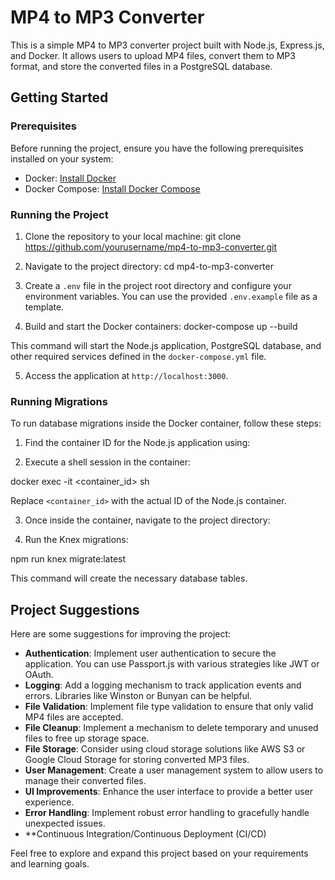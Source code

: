 # MP4 to MP3 Converter

This is a simple MP4 to MP3 converter project built with Node.js, Express.js, and Docker. It allows users to upload MP4 files, convert them to MP3 format, and store the converted files in a PostgreSQL database.

## Getting Started

### Prerequisites

Before running the project, ensure you have the following prerequisites installed on your system:

- Docker: [Install Docker](https://docs.docker.com/get-docker/)
- Docker Compose: [Install Docker Compose](https://docs.docker.com/compose/install/)

### Running the Project

1. Clone the repository to your local machine:
   git clone https://github.com/yourusername/mp4-to-mp3-converter.git

2. Navigate to the project directory:
   cd mp4-to-mp3-converter

3. Create a `.env` file in the project root directory and configure your environment variables. You can use the provided `.env.example` file as a template.

4. Build and start the Docker containers:
   docker-compose up --build

This command will start the Node.js application, PostgreSQL database, and other required services defined in the `docker-compose.yml` file.

5. Access the application at `http://localhost:3000`.

### Running Migrations

To run database migrations inside the Docker container, follow these steps:

1. Find the container ID for the Node.js application using:

2. Execute a shell session in the container:

docker exec -it <container_id> sh

Replace `<container_id>` with the actual ID of the Node.js container.

3. Once inside the container, navigate to the project directory:

4. Run the Knex migrations:

npm run knex migrate:latest

This command will create the necessary database tables.

## Project Suggestions

Here are some suggestions for improving the project:

- **Authentication**: Implement user authentication to secure the application. You can use Passport.js with various strategies like JWT or OAuth.
- **Logging**: Add a logging mechanism to track application events and errors. Libraries like Winston or Bunyan can be helpful.
- **File Validation**: Implement file type validation to ensure that only valid MP4 files are accepted.
- **File Cleanup**: Implement a mechanism to delete temporary and unused files to free up storage space.
- **File Storage**: Consider using cloud storage solutions like AWS S3 or Google Cloud Storage for storing converted MP3 files.
- **User Management**: Create a user management system to allow users to manage their converted files.
- **UI Improvements**: Enhance the user interface to provide a better user experience.
- **Error Handling**: Implement robust error handling to gracefully handle unexpected issues.
- **Continuous Integration/Continuous Deployment (CI/CD)

Feel free to explore and expand this project based on your requirements and learning goals.
